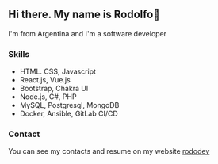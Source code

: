 ## Hi there. My name is Rodolfo👋

I'm from Argentina and I'm a software developer

### Skills 

- HTML. CSS, Javascript
- React.js, Vue.js
- Bootstrap, Chakra UI
- Node.js, C#, PHP
- MySQL, Postgresql, MongoDB
- Docker, Ansible, GitLab CI/CD

### Contact

You can see my contacts and resume on my website [rododev](https://rododev.vercel.app)
